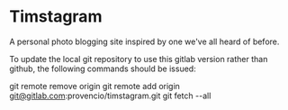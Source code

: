 # Timstagram
A personal photo blogging site inspired by one we've all heard of before.

To update the local git repository to use this gitlab version rather than
github, the following commands should be issued:

git remote remove origin
git remote add origin git@gitlab.com:provencio/timstagram.git
git fetch --all
